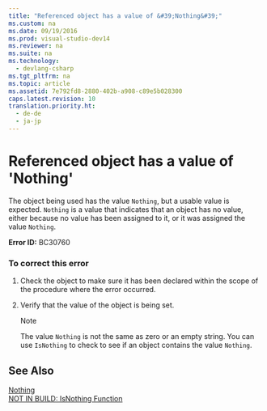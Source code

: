 ```yaml
---
title: "Referenced object has a value of &#39;Nothing&#39;"
ms.custom: na
ms.date: 09/19/2016
ms.prod: visual-studio-dev14
ms.reviewer: na
ms.suite: na
ms.technology: 
  - devlang-csharp
ms.tgt_pltfrm: na
ms.topic: article
ms.assetid: 7e792fd8-2880-402b-a908-c89e5b028300
caps.latest.revision: 10
translation.priority.ht: 
  - de-de
  - ja-jp
---
```

# Referenced object has a value of &#39;Nothing&#39;
The object being used has the value `Nothing`, but a usable value is expected. `Nothing` is a value that indicates that an object has no value, either because no value has been assigned to it, or it was assigned the value `Nothing`.  
  
 **Error ID:** BC30760  
  
### To correct this error  
  
1.  Check the object to make sure it has been declared within the scope of the procedure where the error occurred.  
  
2.  Verify that the value of the object is being set.  
  
    > [!NOTE]
    >  The value `Nothing` is not the same as zero or an empty string. You can use `IsNothing` to check to see if an object contains the value `Nothing`.  
  
## See Also  
 [Nothing](../Topic/Nothing%20\(Visual%20Basic\).md)   
 [NOT IN BUILD: IsNothing Function](assetId:///5b2a4626-e6a9-49d1-b9b1-fcc6a1302319)